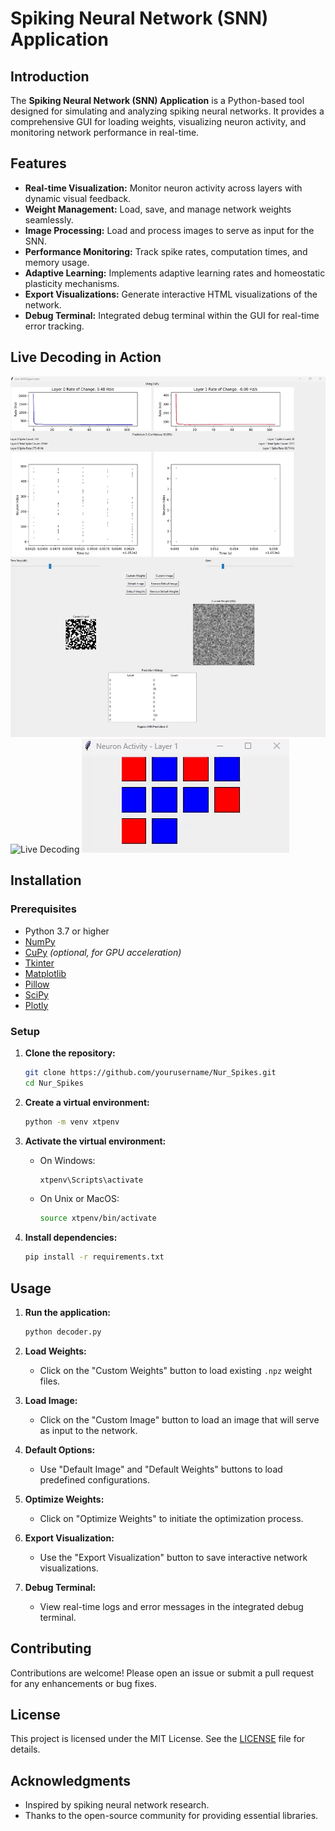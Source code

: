 # Spiking Neural Network (SNN) Application

## Introduction
The **Spiking Neural Network (SNN) Application** is a Python-based tool designed for simulating and analyzing spiking neural networks. It provides a comprehensive GUI for loading weights, visualizing neuron activity, and monitoring network performance in real-time.

## Features
- **Real-time Visualization:** Monitor neuron activity across layers with dynamic visual feedback.
- **Weight Management:** Load, save, and manage network weights seamlessly.
- **Image Processing:** Load and process images to serve as input for the SNN.
- **Performance Monitoring:** Track spike rates, computation times, and memory usage.
- **Adaptive Learning:** Implements adaptive learning rates and homeostatic plasticity mechanisms.
- **Export Visualizations:** Generate interactive HTML visualizations of the network.
- **Debug Terminal:** Integrated debug terminal within the GUI for real-time error tracking.

## Live Decoding in Action
![Live Decoding](gif1.gif)
![Live Decoding](gif2.gif)
![Live Decoding](gif3.gif)

## Installation
### Prerequisites
- Python 3.7 or higher
- [NumPy](https://numpy.org/)
- [CuPy](https://cupy.dev/) *(optional, for GPU acceleration)*
- [Tkinter](https://docs.python.org/3/library/tkinter.html)
- [Matplotlib](https://matplotlib.org/)
- [Pillow](https://python-pillow.org/)
- [SciPy](https://www.scipy.org/)
- [Plotly](https://plotly.com/)

### Setup
1. **Clone the repository:**
    ```bash
    git clone https://github.com/yourusername/Nur_Spikes.git
    cd Nur_Spikes
    ```

2. **Create a virtual environment:**
    ```bash
    python -m venv xtpenv
    ```

3. **Activate the virtual environment:**
    - On Windows:
        ```bash
        xtpenv\Scripts\activate
        ```
    - On Unix or MacOS:
        ```bash
        source xtpenv/bin/activate
        ```

4. **Install dependencies:**
    ```bash
    pip install -r requirements.txt
    ```

## Usage
1. **Run the application:**
    ```bash
    python decoder.py
    ```

2. **Load Weights:**
    - Click on the "Custom Weights" button to load existing `.npz` weight files.

3. **Load Image:**
    - Click on the "Custom Image" button to load an image that will serve as input to the network.

4. **Default Options:**
    - Use "Default Image" and "Default Weights" buttons to load predefined configurations.

5. **Optimize Weights:**
    - Click on "Optimize Weights" to initiate the optimization process.

6. **Export Visualization:**
    - Use the "Export Visualization" button to save interactive network visualizations.

7. **Debug Terminal:**
    - View real-time logs and error messages in the integrated debug terminal.

## Contributing
Contributions are welcome! Please open an issue or submit a pull request for any enhancements or bug fixes.

## License
This project is licensed under the MIT License. See the [LICENSE](LICENSE) file for details.

## Acknowledgments
- Inspired by spiking neural network research.
- Thanks to the open-source community for providing essential libraries.
````

